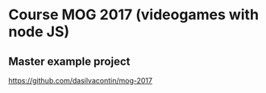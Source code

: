 # Course MOG 2017 (videogames with node JS)

## Master example project
https://github.com/dasilvacontin/mog-2017